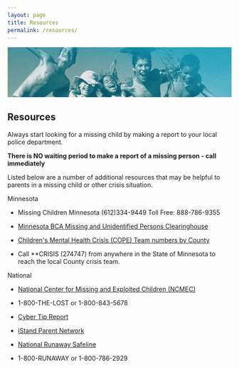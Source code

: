 ```yaml
---
layout: page
title: Resources
permalink: /resources/
---
```


![](/assets/resources-banner.jpg)

## Resources

Always start looking for a missing child by making a report to your local police department.

**There is NO waiting period to make a report of a missing person - call immediately**

Listed below are a number of additional resources that may be helpful to parents in a missing child or other crisis situation.

Minnesota

* Missing Children Minnesota (612)334-9449 Toll Free: 888-786-9355
* [Minnesota BCA Missing and Unidentified Persons Clearinghouse](https://dps.mn.gov/divisions/bca/bca-divisions/administrative/Pages/missing-unidentified-persons.aspx)
* [Children's Mental Health Crisis (COPE) Team numbers by County](https://mn.gov/dhs/people-we-serve/people-with-disabilities/health-care/childrens-mental-health/resources/crisis-contacts.jsp)

* Call **CRISIS (274747) from anywhere in the State of Minnesota to reach the local County crisis team.

National
* [National Center for Missing and Exploited Children (NCMEC)](https://www.missingkids.org/home)
* 1-800-THE-LOST or 1-800-843-5678
* [Cyber Tip Report](https://report.cybertip.org/)
* [iStand Parent Network](https://www.istandparentnetwork.com/parental-child-abduction)
* [National Runaway Safeline](https://www.1800runaway.org/)

* 1-800-RUNAWAY or 1-800-786-2929
